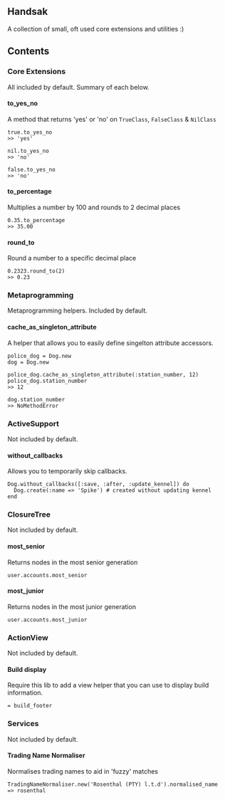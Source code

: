 ## Handsak
A collection of small, oft used core extensions and utilities :)

## Contents
### Core Extensions
All included by default. Summary of each below.

#### to_yes_no
A method that returns 'yes' or 'no' on `TrueClass`, `FalseClass` & `NilClass`

    true.to_yes_no 
    >> 'yes'
    
    nil.to_yes_no 
    >> 'no'
    
    false.to_yes_no 
    >> 'no'

#### to_percentage
Multiplies a number by 100 and rounds to 2 decimal places

    0.35.to_percentage
    >> 35.00

#### round_to
Round a number to a specific decimal place

    0.2323.round_to(2)
    >> 0.23


### Metaprogramming
Metaprogramming helpers. Included by default.
#### cache_as_singleton_attribute
A helper that allows you to easily define singelton attribute accessors.

    police_dog = Dog.new
    dog = Dog.new

    police_dog.cache_as_singleton_attribute(:station_number, 12)
    police_dog.station_number
    >> 12

    dog.station_number
    >> NoMethodError


### ActiveSupport
Not included by default. 
#### without_callbacks
Allows you to temporarily skip callbacks.

    Dog.without_callbacks([:save, :after, :update_kennel]) do
      Dog.create(:name => 'Spike') # created without updating kennel
    end


### ClosureTree
Not included by default. 
#### most_senior
Returns nodes in the most senior generation

    user.accounts.most_senior

#### most_junior
Returns nodes in the most junior generation

    user.accounts.most_junior


### ActionView
Not included by default.
#### Build display
Require this lib to add a view helper that you can use to display build information.

    = build_footer


### Services
Not included by default. 
#### Trading Name Normaliser
Normalises trading names to aid in 'fuzzy' matches

    TradingNameNormaliser.new('Rosenthal (PTY) l.t.d').normalised_name
    => rosenthal

